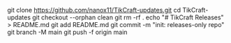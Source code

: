git clone https://github.com/nanox11/TikCraft-updates.git
cd TikCraft-updates
git checkout --orphan clean
git rm -rf .
echo "# TikCraft Releases" > README.md
git add README.md
git commit -m "init: releases-only repo"
git branch -M main
git push -f origin main
